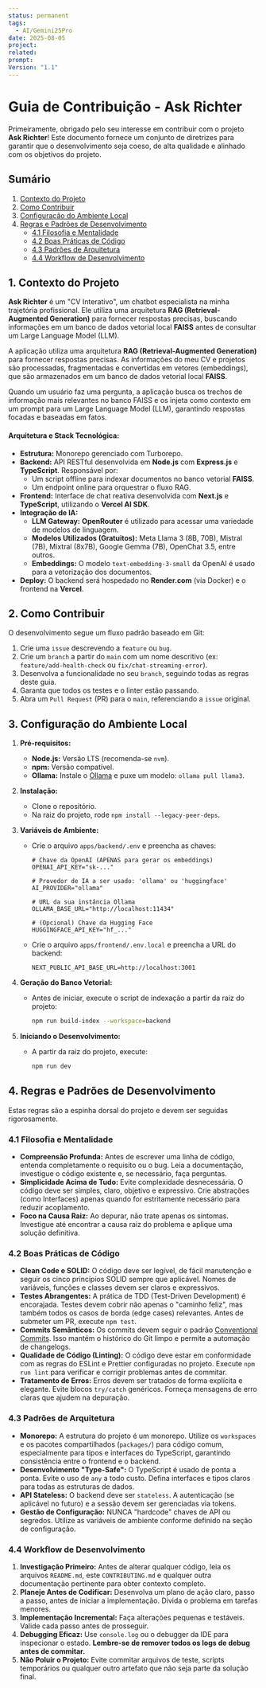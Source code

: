 ```yaml
---
status: permanent
tags:
  - AI/Gemini25Pro
date: 2025-08-05
project: 
related: 
prompt: 
Version: "1.1"
---
```

# Guia de Contribuição - Ask Richter

Primeiramente, obrigado pelo seu interesse em contribuir com o projeto **Ask Richter**\! Este documento fornece um conjunto de diretrizes para garantir que o desenvolvimento seja coeso, de alta qualidade e alinhado com os objetivos do projeto.

## Sumário

1.  [Contexto do Projeto](https://www.google.com/search?q=%231-contexto-do-projeto)
2.  [Como Contribuir](https://www.google.com/search?q=%232-como-contribuir)
3.  [Configuração do Ambiente Local](https://www.google.com/search?q=%233-configura%C3%A7%C3%A3o-do-ambiente-local)
4.  [Regras e Padrões de Desenvolvimento](https://www.google.com/search?q=%234-regras-e-padr%C3%B5es-de-desenvolvimento)
      - [4.1 Filosofia e Mentalidade](https://www.google.com/search?q=%2341-filosofia-e-mentalidade)
      - [4.2 Boas Práticas de Código](https://www.google.com/search?q=%2342-boas-pr%C3%A1ticas-de-c%C3%B3digo)
      - [4.3 Padrões de Arquitetura](https://www.google.com/search?q=%2343-padr%C3%B5es-de-arquitetura)
      - [4.4 Workflow de Desenvolvimento](https://www.google.com/search?q=%2344-workflow-de-desenvolvimento)

## 1\. Contexto do Projeto

**Ask Richter** é um "CV Interativo", um chatbot especialista na minha trajetória profissional. Ele utiliza uma arquitetura **RAG (Retrieval-Augmented Generation)** para fornecer respostas precisas, buscando informações em um banco de dados vetorial local **FAISS** antes de consultar um Large Language Model (LLM).

A aplicação utiliza uma arquitetura **RAG (Retrieval-Augmented Generation)** para fornecer respostas precisas. As informações do meu CV e projetos são processadas, fragmentadas e convertidas em vetores (embeddings), que são armazenados em um banco de dados vetorial local **FAISS**.

Quando um usuário faz uma pergunta, a aplicação busca os trechos de informação mais relevantes no banco FAISS e os injeta como contexto em um prompt para um Large Language Model (LLM), garantindo respostas focadas e baseadas em fatos.

#### Arquitetura e Stack Tecnológica:

  - **Estrutura:** Monorepo gerenciado com Turborepo.
  - **Backend:** API RESTful desenvolvida em **Node.js** com **Express.js** e **TypeScript**. Responsável por:
      - Um script offline para indexar documentos no banco vetorial **FAISS**.
      - Um endpoint online para orquestrar o fluxo RAG.
  - **Frontend:** Interface de chat reativa desenvolvida com **Next.js** e **TypeScript**, utilizando o **Vercel AI SDK**.
  - **Integração de IA:**
      - **LLM Gateway:** **OpenRouter** é utilizado para acessar uma variedade de modelos de linguagem.
      - **Modelos Utilizados (Gratuitos):** Meta Llama 3 (8B, 70B), Mistral (7B), Mixtral (8x7B), Google Gemma (7B), OpenChat 3.5, entre outros.
      - **Embeddings:** O modelo `text-embedding-3-small` da OpenAI é usado para a vetorização dos documentos.
  - **Deploy:** O backend será hospedado no **Render.com** (via Docker) e o frontend na **Vercel**.

## 2\. Como Contribuir

O desenvolvimento segue um fluxo padrão baseado em Git:

1.  Crie uma `issue` descrevendo a `feature` ou `bug`.
2.  Crie um `branch` a partir do `main` com um nome descritivo (ex: `feature/add-health-check` ou `fix/chat-streaming-error`).
3.  Desenvolva a funcionalidade no seu `branch`, seguindo todas as regras deste guia.
4.  Garanta que todos os testes e o linter estão passando.
5.  Abra um `Pull Request` (PR) para o `main`, referenciando a `issue` original.

## 3\. Configuração do Ambiente Local

1.  **Pré-requisitos:**
    - **Node.js:** Versão LTS (recomenda-se `nvm`).
    - **npm:** Versão compatível.
    - **Ollama:** Instale o [Ollama](https://ollama.com/) e puxe um modelo: `ollama pull llama3`.

2.  **Instalação:**
    - Clone o repositório.
    - Na raiz do projeto, rode `npm install --legacy-peer-deps`.

3.  **Variáveis de Ambiente:**
    - Crie o arquivo `apps/backend/.env` e preencha as chaves:
        ```env
        # Chave da OpenAI (APENAS para gerar os embeddings)
        OPENAI_API_KEY="sk-..."

        # Provedor de IA a ser usado: 'ollama' ou 'huggingface'
        AI_PROVIDER="ollama"

        # URL da sua instância Ollama
        OLLAMA_BASE_URL="http://localhost:11434"

        # (Opcional) Chave da Hugging Face
        HUGGINGFACE_API_KEY="hf_..."
        ```
    - Crie o arquivo `apps/frontend/.env.local` e preencha a URL do backend:
        ```env
        NEXT_PUBLIC_API_BASE_URL=http://localhost:3001
        ```

4.  **Geração do Banco Vetorial:**
    - Antes de iniciar, execute o script de indexação a partir da raiz do projeto:
      ```bash
      npm run build-index --workspace=backend
      ```

5.  **Iniciando o Desenvolvimento:**
    - A partir da raiz do projeto, execute:
      ```bash
      npm run dev
      ```

## 4\. Regras e Padrões de Desenvolvimento

Estas regras são a espinha dorsal do projeto e devem ser seguidas rigorosamente.

### 4.1 Filosofia e Mentalidade

  - **Compreensão Profunda:** Antes de escrever uma linha de código, entenda completamente o requisito ou o bug. Leia a documentação, investigue o código existente e, se necessário, faça perguntas.
  - **Simplicidade Acima de Tudo:** Evite complexidade desnecessária. O código deve ser simples, claro, objetivo e expressivo. Crie abstrações (como Interfaces) apenas quando for estritamente necessário para reduzir acoplamento.
  - **Foco na Causa Raiz:** Ao depurar, não trate apenas os sintomas. Investigue até encontrar a causa raiz do problema e aplique uma solução definitiva.

### 4.2 Boas Práticas de Código

  - **Clean Code e SOLID:** O código deve ser legível, de fácil manutenção e seguir os cinco princípios SOLID sempre que aplicável. Nomes de variáveis, funções e classes devem ser claros e expressivos.
  - **Testes Abrangentes:** A prática de TDD (Test-Driven Development) é encorajada. Testes devem cobrir não apenas o "caminho feliz", mas também todos os casos de borda (edge cases) relevantes. Antes de submeter um PR, execute `npm test`.
  - **Commits Semânticos:** Os commits devem seguir o padrão [Conventional Commits](https://www.conventionalcommits.org/en/v1.0.0/). Isso mantém o histórico do Git limpo e permite a automação de changelogs.
  - **Qualidade de Código (Linting):** O código deve estar em conformidade com as regras do ESLint e Prettier configuradas no projeto. Execute `npm run lint` para verificar e corrigir problemas antes de commitar.
  - **Tratamento de Erros:** Erros devem ser tratados de forma explícita e elegante. Evite blocos `try/catch` genéricos. Forneça mensagens de erro claras que ajudem na depuração.

### 4.3 Padrões de Arquitetura

  - **Monorepo:** A estrutura do projeto é um monorepo. Utilize os `workspaces` e os pacotes compartilhados (`packages/`) para código comum, especialmente para tipos e interfaces do TypeScript, garantindo consistência entre o frontend e o backend.
  - **Desenvolvimento "Type-Safe":** O TypeScript é usado de ponta a ponta. Evite o uso de `any` a todo custo. Defina interfaces e tipos claros para todas as estruturas de dados.
  - **API Stateless:** O backend deve ser `stateless`. A autenticação (se aplicável no futuro) e a sessão devem ser gerenciadas via tokens.
  - **Gestão de Configuração:** NUNCA "hardcode" chaves de API ou segredos. Utilize as variáveis de ambiente conforme definido na seção de configuração.

### 4.4 Workflow de Desenvolvimento

1.  **Investigação Primeiro:** Antes de alterar qualquer código, leia os arquivos `README.md`, este `CONTRIBUTING.md` e qualquer outra documentação pertinente para obter contexto completo.
2.  **Planeje Antes de Codificar:** Desenvolva um plano de ação claro, passo a passo, antes de iniciar a implementação. Divida o problema em tarefas menores.
3.  **Implementação Incremental:** Faça alterações pequenas e testáveis. Valide cada passo antes de prosseguir.
4.  **Debugging Eficaz:** Use `console.log` ou o debugger da IDE para inspecionar o estado. **Lembre-se de remover todos os logs de debug antes de commitar.**
5.  **Não Poluir o Projeto:** Evite commitar arquivos de teste, scripts temporários ou qualquer outro artefato que não seja parte da solução final.
